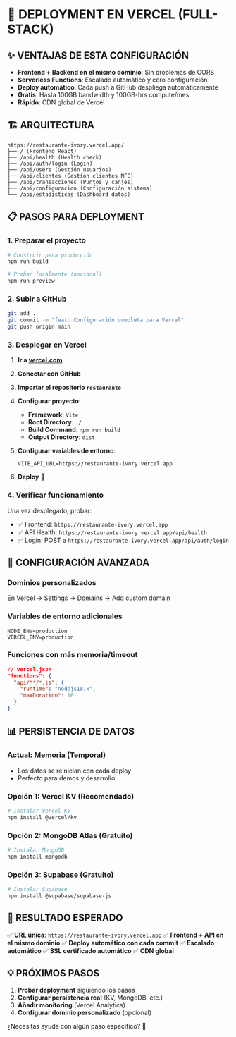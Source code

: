 # 🚀 DEPLOYMENT EN VERCEL (FULL-STACK)

## ✨ **VENTAJAS DE ESTA CONFIGURACIÓN**

- **Frontend + Backend en el mismo dominio**: Sin problemas de CORS
- **Serverless Functions**: Escalado automático y cero configuración
- **Deploy automático**: Cada push a GitHub despliega automáticamente
- **Gratis**: Hasta 100GB bandwidth y 100GB-hrs compute/mes
- **Rápido**: CDN global de Vercel

## 🏗️ **ARQUITECTURA**

```
https://restaurante-ivory.vercel.app/
├── / (Frontend React)
├── /api/health (Health check)
├── /api/auth/login (Login)
├── /api/users (Gestión usuarios)
├── /api/clientes (Gestión clientes NFC)
├── /api/transacciones (Puntos y canjes)
├── /api/configuracion (Configuración sistema)
└── /api/estadisticas (Dashboard datos)
```

## 📋 **PASOS PARA DEPLOYMENT**

### **1. Preparar el proyecto**
```bash
# Construir para producción
npm run build

# Probar localmente (opcional)
npm run preview
```

### **2. Subir a GitHub**
```bash
git add .
git commit -m "feat: Configuración completa para Vercel"
git push origin main
```

### **3. Desplegar en Vercel**

1. **Ir a [vercel.com](https://vercel.com)**
2. **Conectar con GitHub**
3. **Importar el repositorio `restaurante`**
4. **Configurar proyecto**:
   - **Framework**: `Vite`
   - **Root Directory**: `./`
   - **Build Command**: `npm run build`
   - **Output Directory**: `dist`

5. **Configurar variables de entorno**:
   ```
   VITE_API_URL=https://restaurante-ivory.vercel.app
   ```

6. **Deploy** 🚀

### **4. Verificar funcionamiento**

Una vez desplegado, probar:
- ✅ Frontend: `https://restaurante-ivory.vercel.app`
- ✅ API Health: `https://restaurante-ivory.vercel.app/api/health`
- ✅ Login: POST a `https://restaurante-ivory.vercel.app/api/auth/login`

## 🔧 **CONFIGURACIÓN AVANZADA**

### **Dominios personalizados**
En Vercel → Settings → Domains → Add custom domain

### **Variables de entorno adicionales**
```env
NODE_ENV=production
VERCEL_ENV=production
```

### **Funciones con más memoria/timeout**
```json
// vercel.json
"functions": {
  "api/**/*.js": {
    "runtime": "nodejs18.x",
    "maxDuration": 10
  }
}
```

## 📊 **PERSISTENCIA DE DATOS**

### **Actual: Memoria (Temporal)**
- Los datos se reinician con cada deploy
- Perfecto para demos y desarrollo

### **Opción 1: Vercel KV (Recomendado)**
```bash
# Instalar Vercel KV
npm install @vercel/kv
```

### **Opción 2: MongoDB Atlas (Gratuito)**
```bash
# Instalar MongoDB
npm install mongodb
```

### **Opción 3: Supabase (Gratuito)**
```bash
# Instalar Supabase
npm install @supabase/supabase-js
```

## 🎯 **RESULTADO ESPERADO**

✅ **URL única**: `https://restaurante-ivory.vercel.app`
✅ **Frontend + API en el mismo dominio**
✅ **Deploy automático con cada commit**
✅ **Escalado automático**
✅ **SSL certificado automático**
✅ **CDN global**

## 💡 **PRÓXIMOS PASOS**

1. **Probar deployment** siguiendo los pasos
2. **Configurar persistencia real** (KV, MongoDB, etc.)
3. **Añadir monitoring** (Vercel Analytics)
4. **Configurar dominio personalizado** (opcional)

¿Necesitas ayuda con algún paso específico? 🤔